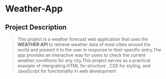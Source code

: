 # Weather-App

## Project Description

> This project is a weather forecast web application that uses the **WEATHER API** to retrieve weather data of most cities around the world and present it to the user in response to their specific entry.The app provides an interactive way for users to check the current weather conditions for any city.This project serves as a practical example of intergrating HTML for structure , CSS for styling, and JavaScript for functionality in web development




